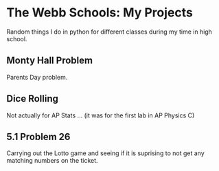 # The Webb Schools: My Projects  
Random things I do in python for different classes during my time in high school.

## Monty Hall Problem
Parents Day problem. 
## Dice Rolling
Not actually for AP Stats ... (it was for the first lab in AP Physics C) 
## 5.1 Problem 26
Carrying out the Lotto game and seeing if it is suprising to not get any matching numbers on the ticket. 
